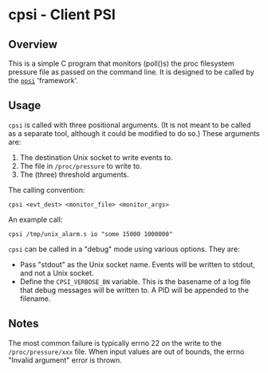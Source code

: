 # cpsi - Client PSI

## Overview

This is a simple C program that monitors (poll()s) the proc filesystem pressure file as passed on the command line. It is designed to be called by the [``ppsi``](../ppsi/Readme.md) 'framework'.

## Usage

``cpsi`` is called with three positional arguments. (It is not meant to be called as a separate tool, although it could be modified to do so.) These arguments are:

1. The destination Unix socket to write events to.
2. The file in ``/proc/pressure`` to write to.
3. The (three) threshold arguments.

The calling convention:

``cpsi <evt_dest> <monitor_file> <monitor_args>``

An example call:

``cpsi /tmp/unix_alarm.s io "some 15000 1000000"``

``cpsi`` can be called in a "debug" mode using various options. They are:

- Pass "stdout" as the Unix socket name. Events will be written to stdout, and not a Unix socket.
- Define the ``CPSI_VERBOSE_BN`` variable. This is the basename of a log file that debug messages will be written to. A PID will be appended to the filename.

## Notes

The most common failure is typically errno 22 on the write to the ``/proc/pressure/xxx`` file. When input values are out of bounds, the errno "Invalid argument" error is thrown.
